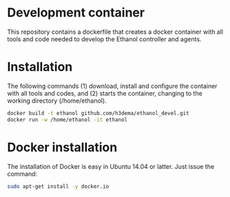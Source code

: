 # Development container #

This repository contains a dockerfile that creates a docker container with all tools and code needed to develop the Ethanol controller and agents.


# Installation #

The following commands (1) download, install and configure the container with all tools and codes, and (2) starts the container, changing to the working directory (/home/ethanol).

```bash
docker build -t ethanol github.com/h3dema/ethanol_devel.git
docker run -w /home/ethanol -it ethanol
```

# Docker installation #

The installation of Docker is easy in Ubuntu 14.04 or latter.
Just issue the command:

```bash
sudo apt-get install -y docker.io
```
